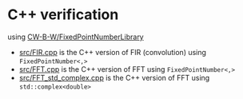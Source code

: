 # C++ verification
using [CW-B-W/FixedPointNumberLibrary](https://github.com/CW-B-W/FixedPointNumberLibrary/)
* [src/FIR.cpp](https://github.com/CW-B-W/DIC-Frequency_Analysis_System/blob/master/cpp_verification/src/FIR.cpp) is the C++ version of FIR (convolution) using `FixedPointNumber<,>`
* [src/FFT.cpp](https://github.com/CW-B-W/DIC-Frequency_Analysis_System/blob/master/cpp_verification/src/FFT.cpp) is the C++ version of FFT using `FixedPointNumber<,>`
* [src/FFT_std_complex.cpp](https://github.com/CW-B-W/DIC-Frequency_Analysis_System/blob/master/cpp_verification/src/FFT_std_complex.cpp) is the C++ version of FFT using `std::complex<double>`
